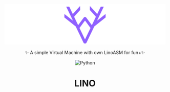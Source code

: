 <div align="center">

  ![lino](https://raw.githubusercontent.com/Harxi/lino/a4f05ddf0e539a27af2150128b91978172552e89/.media/banner.svg)
  
  ✨ A simple Virtual Machine with own LinoASM for fun+✨
  
  ![Python](https://img.shields.io/badge/python-3670A0?style=for-the-badge&logo=python&logoColor=ffdd54)
  # LINO
  
</div>
